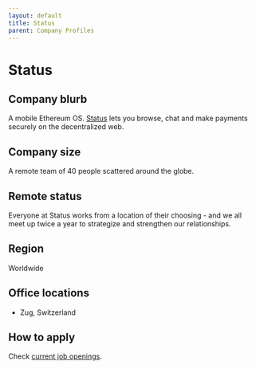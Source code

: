 ```yaml
---
layout: default
title: Status
parent: Company Profiles
---
```


# Status

## Company blurb

A mobile Ethereum OS. [Status](https://status.im/) lets you browse, chat and make payments securely on the decentralized web.

## Company size

A remote team of 40 people scattered around the globe.

## Remote status

Everyone at Status works from a location of their choosing - and we all meet up twice a year to strategize and strengthen our relationships.

## Region

Worldwide

## Office locations

* Zug, Switzerland

## How to apply

Check [current job openings](https://status.im/open-positions.html).
